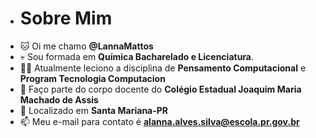 - # Sobre Mim 
- 🐱 Oi me chamo **@LannaMattos** 
- 💀 Sou formada em **Química Bacharelado e Licenciatura**. 
- 👩‍💻 Atualmente leciono a disciplina de **Pensamento Computacional** e **Program Tecnologia Computacion**
- 🏫 Faço parte do corpo docente do **Colégio Estadual Joaquim Maria Machado de Assis**
- 📍 Localizado em **Santa Mariana-PR**
- 📫 Meu e-mail para contato é **alanna.alves.silva@escola.pr.gov.br**
<!---
LannaMattos/LannaMattos is a ✨ special ✨ repository because its `README.md` (this file) appears on your GitHub profile.
You can click the Preview link to take a look at your changes.
--->
